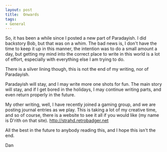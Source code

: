 ```yaml
---
layout: post
title:  Onwards
tags:
- General
---
```


So, it has been a while since I posted a new part of Paradayish.  I did backstory Bob, but that was on a whim.  The bad news is, I don't have the time to keep it up in this manner, the intention was to do a small amount a day, but getting my mind into the correct place to write in this world is a lot of effort, especially with everything else I am trying to do.

There is a silver lining though, this is not the end of my writing, nor of Paradayish.

Paradayish will stay, and I may write more one shots for fun.  The main story will stay, and if I get bored in the holidays, I may continue writing parts, and even return properly in the future.

My other writing, well, I have recently joined a gaming group, and we are posting journal entries as we play.  This is taking a lot of my creative time, and so of course, there is a website to see it all if you would like (my name is D'rith on that site).
http://strahd.retrobadger.net

All the best in the future to anybody reading this, and I hope this isn't the end.

Dan
